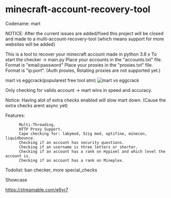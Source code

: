 # minecraft-account-recovery-tool
Codename: mart

NOTICE: After the current issues are added/fixed this project will be closed and made to a multi-account-recovery-tool (which means support for more websites will be added)

This is a tool to recover your minecraft account made in python 3.6
x
To start the checker -> main.py
Place your accounts in the "accounts.txt" file. Format is "email:password"
Place your proxies in the "proxies.txt" file. Format is "ip:port". (Auth proxies, Rotating proxies are not supported yet.)

mart vs eggcrack(popularest free tool atm) 
![mart vs eggcrack](https://axolotl.club/6rUP3L93.png?key=XZDF3L9Rkh0AbN)

Only checking for valids account -> mart wins in speed and accuracy.

Notice: Having alot of extra checks enabled will slow mart down. (Cause the extra checks arent async yet)


Features: 

          Multi-Threading.
          HTTP Proxy Support.
          Cape checking for: labymod, 5zig mod, optifine, minecon, liquidbounce.
          Checking if an account has security questions.
          Checking if an username is three letters or shorter.
          Checking if an account has a rank on Hypixel and which level the account is.
          Checking if an account has a rank on Mineplex.
        

Todolist: ban checker, more special_checks

Showcase

https://streamable.com/e6yr7

